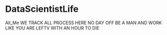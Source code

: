 # DataScientistLife
All_Me
WE TRACK ALL PROCESS HERE NO DAY OFF BE A MAN AND WORK LIKE YOU ARE LEFTV WITH AN HOUR TO DIE
